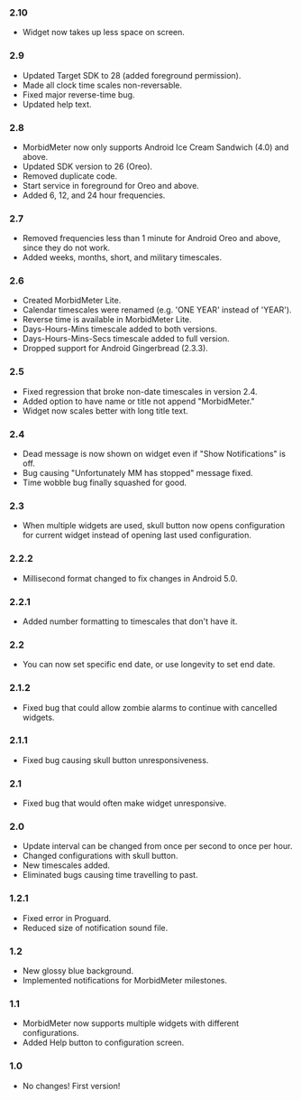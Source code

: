 ### 2.10
* Widget now takes up less space on screen.

### 2.9
* Updated Target SDK to 28 (added foreground permission).
* Made all clock time scales non-reversable.
* Fixed major reverse-time bug.
* Updated help text.

### 2.8
* MorbidMeter now only supports Android Ice Cream Sandwich (4.0) and above.
* Updated SDK version to 26 (Oreo).
* Removed duplicate code.
* Start service in foreground for Oreo and above.
* Added 6, 12, and 24 hour frequencies.

### 2.7
* Removed frequencies less than 1 minute for Android Oreo and above, since they do not work.
* Added weeks, months, short, and military timescales.

### 2.6
* Created MorbidMeter Lite.
* Calendar timescales were renamed (e.g. 'ONE YEAR' instead of 'YEAR').
* Reverse time is available in MorbidMeter Lite.
* Days-Hours-Mins timescale added to both versions.
* Days-Hours-Mins-Secs timescale added to full version.
* Dropped support for Android Gingerbread (2.3.3).

### 2.5
* Fixed regression that broke non-date timescales in version 2.4.
* Added option to have name or title not append "MorbidMeter."
* Widget now scales better with long title text.

### 2.4
* Dead message is now shown on widget even if "Show Notifications" is off.
* Bug causing "Unfortunately MM has stopped" message fixed.
* Time wobble bug finally squashed for good.

### 2.3
* When multiple widgets are used, skull button now opens configuration for current widget instead of opening last used configuration.

### 2.2.2
* Millisecond format changed to fix changes in Android 5.0.

### 2.2.1
* Added number formatting to timescales that don't have it.

### 2.2
* You can now set specific end date, or use longevity to set end date.

### 2.1.2
* Fixed bug that could allow zombie alarms to continue with cancelled widgets.

### 2.1.1
* Fixed bug causing skull button unresponsiveness.

### 2.1
* Fixed bug that would often make widget unresponsive.

### 2.0
* Update interval can be changed from once per second to once per hour.
* Changed configurations with skull button.
* New timescales added.
* Eliminated bugs causing time travelling to past.

### 1.2.1
* Fixed error in Proguard.
* Reduced size of notification sound file.

### 1.2
* New glossy blue background.
* Implemented notifications for MorbidMeter milestones.

### 1.1
* MorbidMeter now supports multiple widgets with different configurations.
* Added Help button to configuration screen.

### 1.0
* No changes! First version!

